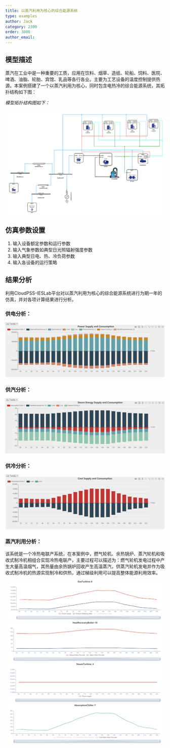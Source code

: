 ```yaml
---
title: 以蒸汽利用为核心的综合能源系统
type: examples
author: Jack
category: 2300
order: 3000
author_email: 
---
```


## 模型描述

蒸汽在工业中是一种重要的工质，应用在饮料、烟草、造纸、轮船、饲料、医院、啤酒、油脂、轮胎、宾馆、乳品等各行各业。主要为工艺设备的温度控制提供热源。本案例搭建了一个以蒸汽利用为核心，同时包含电热冷的综合能源系统，其拓扑结构如下图：

*模型拓扑结构图如下：*

![拓扑结构图](IntegratedEnergySys/Steam-Topology.png)


## 仿真参数设置

1. 输入设备额定参数和运行参数
2. 输入气象参数如典型日光照辐射强度参数
3. 输入典型日电、热、冷负荷参数
4. 输入各设备的运行策略

## 结果分析

利用CloudPSS-IESLab平台对以蒸汽利用为核心的综合能源系统进行为期一年的仿真，并对各项计算结果进行分析。

### 供电分析：

![电能供需构成图](IntegratedEnergySys/Steam-power-result.png)

### 供汽分析：

![蒸汽供需图](IntegratedEnergySys/Steam-steam-result.png)

### 供冷分析：

![供冷结果](IntegratedEnergySys/Steam-cool-result.png)

### 蒸汽利用分析：

该系统是一个冷热电联产系统，在本案例中，燃气轮机、余热锅炉、蒸汽轮机和吸收式制冷机相组合实现冷热电联产，主要过程可以描述为：燃气轮机发电过程中产生大量高温烟气，其热量由余热锅炉回收产生高温蒸汽，供蒸汽轮机发电并作为吸收式制冷机的热源实现制冷和供热，通过梯级利用可以提高整体能源利用效率。

![CCHP供热消耗量1](IntegratedEnergySys/GasTurbine-6-1.png)
![CCHP供热消耗量2](IntegratedEnergySys/HeatRecoveryBoiler-10.png)
![CCHP供热消耗量3](IntegratedEnergySys/SteamTurbine_4.png)
![CCHP供热消耗量4](IntegratedEnergySys/AbsorptionChiller-7.png)
